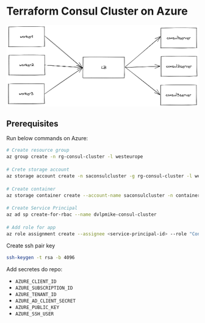 # Terraform Consul Cluster on Azure
![Architecture](img/architecture.png)
## Prerequisites
Run below commands on Azure:
```sh
# Create resource group
az group create -n rg-consul-cluster -l westeurope

# Crete storage account
az storage account create -n saconsulcluster -g rg-consul-cluster -l westeurope --sku Standard_LRS

# Create container
az storage container create --account-name saconsulcluster -n container-consul-cluster

# Create Service Principal 
az ad sp create-for-rbac --name dvlpmike-consul-cluster

# Add role for app
az role assignment create --assignee <service-principal-id> --role "Contributor"
```

Create ssh pair key
```sh
ssh-keygen -t rsa -b 4096
```

Add secretes do repo:
- `AZURE_CLIENT_ID`
- `AZURE_SUBSCRIPTION_ID`
- `AZURE_TENANT_ID`
- `AZURE_AD_CLIENT_SECRET`
- `AZURE_PUBLIC_KEY`
- `AZURE_SSH_USER`
